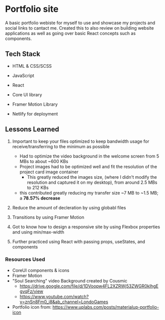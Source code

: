 # Portfolio site
A basic portfolio webiste for myself to use and showcase my projects and social links to cantact me. Created this to also review on building website applications as well as going over basic React concepts such as components. 

## Tech Stack
- HTML & CSS/SCSS
- JavaScript
- React
- Core UI library
- Framer Motion Library 

- Netlify for deployment 



## Lessons Learned
1. Important to keep your files optimized to keep bandwidth usage for receive/transferring to the minimum as possible
   - Had to optimize the video background in the welcome screen from 5 MBs to about ~600 KBs 
   - Project images had to be optimized well and fit the resolution of the project card image container 
     - This greatly reduced the images size, (where I didn't modify the resolution and captured it on my desktop), from around 2.5 MBs to 212 KBs
   - this contributed greatly reducing my transfer size ~7 MB to ~1.5 MB; a **78.57% decrease**

2. Reduce the amount of decleration by using globabl files 
3. Transitions by using Framer Motion
4. Got to know how to design a responsive site by using Flexbox properties and using min/max-width
5. Further practiced using React with passing props, useStates, and components


### Resources Used
- CoreUI components & icons
- Framer Motion 
- "Soul Searching" video Background created by Cousmic
  - https://drive.google.com/file/d/1DVoopw4FL2XZRWj53ZWGR0klhgEgvqFz/view
  - https://www.youtube.com/watch?v=znSn8Fm0_i8&ab_channel=LondoGames
- Portfolio icon from: https://www.uplabs.com/posts/materialup-portfolio-icon

